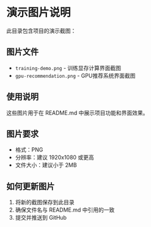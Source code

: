 # 演示图片说明

此目录包含项目的演示截图：

## 图片文件

- `training-demo.png` - 训练显存计算界面截图
- `gpu-recommendation.png` - GPU推荐系统界面截图

## 使用说明

这些图片用于在 README.md 中展示项目功能和界面效果。

## 图片要求

- 格式：PNG
- 分辨率：建议 1920x1080 或更高
- 文件大小：建议小于 2MB

## 如何更新图片

1. 将新的截图保存到此目录
2. 确保文件名与 README.md 中引用的一致
3. 提交并推送到 GitHub 